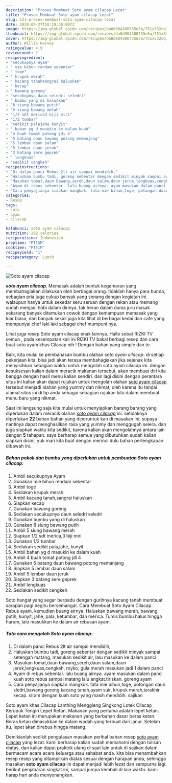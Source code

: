 ```yaml
---
description: "Proses Membuat Soto ayam cilacap Lezat"
title: "Proses Membuat Soto ayam cilacap Lezat"
slug: 121-proses-membuat-soto-ayam-cilacap-lezat
date: 2020-09-27T18:19:30.007Z
image: https://img-global.cpcdn.com/recipes/da8d984300735e3a/751x532cq70/soto-ayam-cilacap-foto-resep-utama.jpg
thumbnail: https://img-global.cpcdn.com/recipes/da8d984300735e3a/751x532cq70/soto-ayam-cilacap-foto-resep-utama.jpg
cover: https://img-global.cpcdn.com/recipes/da8d984300735e3a/751x532cq70/soto-ayam-cilacap-foto-resep-utama.jpg
author: Willie Harvey
ratingvalue: 4.9
reviewcount: 7
recipeingredient:
- "secukupnya Ayam"
- " mie bihun rendam sebentar"
- " toge"
- " krupuk merah"
- " kacang tanahsangrai haluskan"
- " kecap"
- " bawang goreng"
- "secukupnya daun seledri seledri"
- " bumbu yang di haluskan"
- "8 siung bawang putih"
- "5 siung bawang merah"
- "1/2 sdt merica3 biji miri"
- "1/2 tumbar"
- "sedikit palajahe kunyit"
- " bahan yg d masukin ke dalam kuah"
- "4 buah tomat potong jdi 4"
- "5 batang daun bawang potong memanjang"
- "5 lembar daun salam"
- "5 lembar daun jeruk"
- "3 batang sere geprek"
- " lengkuas"
- "sedikit cengkeh"
recipeinstructions:
- "Di dalam panci Rebus 2lt air sampai mendidih,"
- "Haluskan bumbu tadi, goreng sebentar dengan sedikit minyak sampai setengah matang, masukan sedikit air, lalu masukan ke dalam panci"
- "Masukan tomat,daun bawang,sereh,daun salam,daun jeruk,lengkuas,cengkeh, royko, gula merah masukan jadi 1 dalam panci"
- "Ayam di rebus sebentar. lalu buang airnya. ayam masukan dalam panci kuah soto rebus sampai matang lalu angkat.tiriskan. goreng ayam"
- "Cara penyajianya siapkan mangkok. tata mie bihun,toge, potongan daun sledri,bawang goreng,kacang tanah,ayam suir, krupuk merah,terakhir kecap. siram dengan kuah soto yang masih mendidih. sajikan"
categories:
- Resep
tags:
- soto
- ayam
- cilacap

katakunci: soto ayam cilacap 
nutrition: 292 calories
recipecuisine: Indonesian
preptime: "PT15M"
cooktime: "PT51M"
recipeyield: "1"
recipecategory: Lunch

---
```



![Soto ayam cilacap](https://img-global.cpcdn.com/recipes/da8d984300735e3a/751x532cq70/soto-ayam-cilacap-foto-resep-utama.jpg)

<b><i>soto ayam cilacap</i></b>, Memasak adalah bentuk kegemaran yang membahagiakan dilakukan oleh berbagai orang. tidaklah hanya para bunda, sebagian pria juga cukup banyak yang senang dengan kegiatan ini. walaupun hanya untuk sekedar seru seruan dengan rekan atau memang sudah menjadi hobi dalam dirinya. tak heran dalam dunia juru masak sekarang banyak ditemukan cowok dengan kemampuan memasak yang luar biasa, dan banyak sekali juga kita lihat di berbagai kedai dan cafe yang mempunyai chef laki laki sebagai chef mumpuni nya.

Lihat juga resep Soto ayam cilacap enak lainnya. Hallo sobat RIZKI TV semua , pada kesempatan kali ini RIZKI TV bakal berbagi resep dan cara buat soto ayam khas Cilacap nih ! Dengan bahan yang simple dan te.

Baik, kita mulai ke pembahasan bumbu olahan <i>soto ayam cilacap</i>. di setiap pekerjaan kita, bisa jadi akan terasa membahagiakan jika sejenak kita menyisihkan sebagian waktu untuk mengolah soto ayam cilacap ini. dengan kesuksesan kalian dalam meracik makanan tersebut, akan membuat diri kita bangga dengan hasil menu kalian sendiri. dan lagi disini dengan perantara situs ini kalian akan dapat rujukan untuk mengolah olahan <u>soto ayam cilacap</u> tersebut menjadi olahan yang yummy dan nikmat, oleh karena itu tandai alamat situs ini di hp anda sebagai sebagian rujukan kita dalam membuat menu baru yang nikmat.


Saat ini langsung saja kita mulai untuk menyiapkan barang barang yang diperlukan dalam meracik olahan <u><i>soto ayam cilacap</i></u> ini. setidaknya diperlukan <b>22</b> bahan bahan yang diperuntuk kan di masakan ini. supaya nantinya dapat menghasilkan rasa yang yummy dan menggugah selera. dan juga siapkan waktu kita sedikit, karena kalian akan mengolahnya antara lain dengan <b>5</b> tahapan. saya berharap semua yang dibutuhkan sudah kalian siapkan disini, yuk mari kita buat dengan merinci dulu bahan perlengkapan dibawah ini.

<!--inarticleads1-->

##### Bahan pokok dan bumbu yang diperlukan untuk pembuatan Soto ayam cilacap:

1. Ambil secukupnya Ayam
1. Gunakan  mie bihun rendam sebentar
1. Ambil  toge
1. Sediakan  krupuk merah
1. Ambil  kacang tanah,sangrai haluskan
1. Siapkan  kecap
1. Gunakan  bawang goreng
1. Sediakan secukupnya daun seledri seledri
1. Gunakan  bumbu yang di haluskan
1. Gunakan 8 siung bawang putih
1. Ambil 5 siung bawang merah
1. Siapkan 1/2 sdt merica,3 biji miri
1. Gunakan 1/2 tumbar
1. Sediakan sedikit pala,jahe, kunyit
1. Ambil  bahan yg d masukin ke dalam kuah
1. Ambil 4 buah tomat potong jdi 4
1. Gunakan 5 batang daun bawang potong memanjang
1. Siapkan 5 lembar daun salam
1. Ambil 5 lembar daun jeruk
1. Siapkan 3 batang sere geprek
1. Ambil  lengkuas
1. Sediakan sedikit cengkeh


Soto hangat yang segar berpadu dengan gurihnya kacang tanah membuat sarapan pagi begitu bersemangat. Cara Membuat Soto Ayam Cilacap: Rebus ayam, kemudian buang airnya. Haluskan bawang merah, bawang putih, kunyit, jahe, pala, ketumbar, dan merica. Tumis bumbu halus hingga harum, lalu masukkan ke dalam air rebusan ayam. 

<!--inarticleads2-->

##### Tata cara mengolah Soto ayam cilacap:

1. Di dalam panci Rebus 2lt air sampai mendidih,
1. Haluskan bumbu tadi, goreng sebentar dengan sedikit minyak sampai setengah matang, masukan sedikit air, lalu masukan ke dalam panci
1. Masukan tomat,daun bawang,sereh,daun salam,daun jeruk,lengkuas,cengkeh, royko, gula merah masukan jadi 1 dalam panci
1. Ayam di rebus sebentar. lalu buang airnya. ayam masukan dalam panci kuah soto rebus sampai matang lalu angkat.tiriskan. goreng ayam
1. Cara penyajianya siapkan mangkok. tata mie bihun,toge, potongan daun sledri,bawang goreng,kacang tanah,ayam suir, krupuk merah,terakhir kecap. siram dengan kuah soto yang masih mendidih. sajikan


Soto ayam khas Cilacap Lanthing Menggleng Singkong Lotek Cilacap Kerupuk Tengiri Lepet Ketan. Makanan yang pertama adalah lepet ketan. Lepet ketan ini merupakan makanan yang berbahan dasar beras ketan. Beras ketan dimasukkan ke dalam wadah yang terbuat dari janur. Setelah itu, lepet akan direbus hingga matang. 

Demikianlah sedikit pengulasan masakan perihal bahan resep <u>soto ayam cilacap</u> yang lezat. kami berharap kalian sudah memahami dengan tulisan diatas, dan kalian dapat praktek ulang di saat lain untuk di sajikan dalam bermacam acara acara keluarga atau sahabat anda. kita bisa menambahkan resep resep yang ditampilkan diatas sesuai dengan harapan anda, sehingga masakan <b>soto ayam cilacap</b> ini dapat menjadi lebih lezat dan sempurna lagi. berikut penjabaran singkat ini, sampai jumpa kembali di lain waktu. kami harap hari anda menyenangkan.
